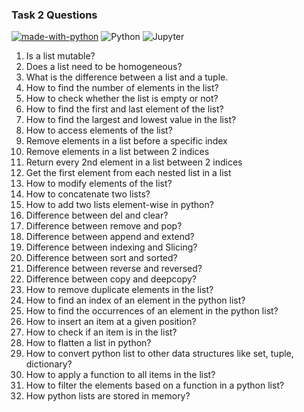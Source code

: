 ### Task 2 Questions
[![made-with-python](https://img.shields.io/badge/Made%20with-Python-1f425f.svg)](https://www.python.org/)
![Python](https://img.shields.io/badge/-Python-3776AB?logo=Python&logoColor=white)
![Jupyter](https://img.shields.io/badge/Jupyterlab-F37626?logo=Jupyter&logoColor=white)
1. Is a list mutable? 
2. Does a list need to be homogeneous?
3. What is the difference between a list and a tuple.
4. How to find the number of elements in the list?
5. How to check whether the list is empty or not?
6. How to find the first and last element of the list?
7. How to find the largest and lowest value in the list?
8. How to access elements of the list?
9. Remove elements in a list before a specific index
10. Remove elements in a list between 2 indices
11. Return every 2nd element in a list between 2 indices
12. Get the first element from each nested list in a list
13. How to modify elements of the list?
14. How to concatenate two lists?
15. How to add two lists element-wise in python?
16. Difference between del and clear?
17. Difference between remove and pop?
18. Difference between append and extend?
19. Difference between indexing and Slicing?
20. Difference between sort and sorted?
21. Difference between reverse and reversed?
22. Difference between copy and deepcopy?
23. How to remove duplicate elements in the list?
24. How to find an index of an element in the python list?
25. How to find the occurrences of an element in the python list?
26. How to insert an item at a given position?
27. How to check if an item is in the list?
28. How to flatten a list in python?
29. How to convert python list to other data structures like set, tuple, dictionary?
30. How to apply a function to all items in the list?
31. How to filter the elements based on a function in a python list?
32. How python lists are stored in memory?